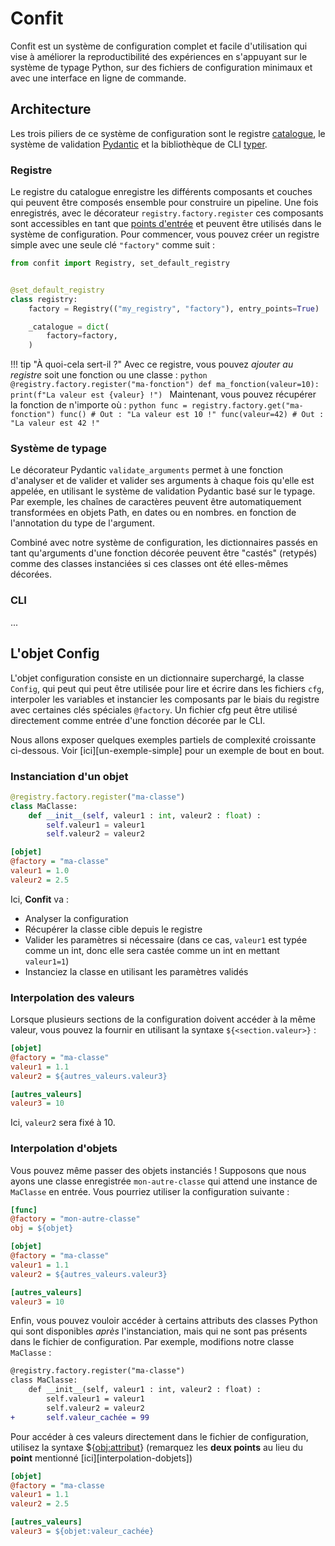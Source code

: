 # Confit

Confit est un système de configuration complet et facile d'utilisation qui vise à améliorer la reproductibilité des expériences en s'appuyant sur le système de typage Python, sur des fichiers de configuration minimaux et avec une interface en ligne de commande.

## Architecture

Les trois piliers de ce système de configuration sont le registre [catalogue](https://github.com/explosion/catalogue),
le système de validation [Pydantic](https://github.com/pydantic/pydantic) et la bibliothèque de CLI [typer](https://github.com/tiangolo/typer).

### Registre

Le registre du catalogue enregistre les différents composants et couches qui peuvent être composés ensemble pour construire un pipeline. Une fois enregistrés, avec le décorateur `registry.factory.register` ces composants sont accessibles en tant que [points d'entrée](https://packaging.python.org/en/latest/specifications/entry-points/#entry-points-specification) et peuvent être utilisés dans le système de configuration.
Pour commencer, vous pouvez créer un registre simple avec une seule clé `"factory"` comme suit :

```python
from confit import Registry, set_default_registry


@set_default_registry
class registry:
    factory = Registry(("my_registry", "factory"), entry_points=True)

    _catalogue = dict(
        factory=factory,
    )
```

!!! tip "À quoi-cela sert-il ?"
    Avec ce registre, vous pouvez *ajouter au registre* soit une fonction ou une classe :
    ```python
    @registry.factory.register("ma-fonction")
    def ma_fonction(valeur=10):
        print(f"La valeur est {valeur} !")
    ```
    Maintenant, vous pouvez récupérer la fonction de n'importe où :
    ```python
    func = registry.factory.get("ma-fonction")
    func()
    # Out : "La valeur est 10 !"
    func(valeur=42)
    # Out : "La valeur est 42 !"
    ```

### Système de typage

Le décorateur Pydantic `validate_arguments` permet à une fonction d'analyser et de valider et valider ses arguments à chaque fois qu'elle est appelée, en utilisant le système de validation Pydantic basé sur le typage.
Par exemple, les chaînes de caractères peuvent être automatiquement transformées en objets Path, en dates ou en nombres.
en fonction de l'annotation du type de l'argument.

Combiné avec notre système de configuration, les dictionnaires passés en tant qu'arguments d'une fonction décorée peuvent être "castés" (retypés) comme des classes instanciées si ces classes ont été elles-mêmes décorées.

### CLI

...

## L'objet Config

L'objet configuration consiste en un dictionnaire superchargé, la classe `Config`, qui peut qui peut être utilisée pour lire et écrire dans les fichiers `cfg`, interpoler les variables et instancier les composants par le biais du registre avec certaines clés spéciales `@factory`. Un fichier cfg peut être utilisé directement comme entrée d'une fonction décorée par le CLI.

Nous allons exposer quelques exemples partiels de complexité croissante ci-dessous. Voir [ici][un-exemple-simple] pour un exemple de bout en bout.

### Instanciation d'un objet

```python title="script.py"
@registry.factory.register("ma-classe")
class MaClasse:
    def __init__(self, valeur1 : int, valeur2 : float) :
        self.valeur1 = valeur1
        self.valeur2 = valeur2
```

```ini title="config.cfg"
[objet]
@factory = "ma-classe"
valeur1 = 1.0
valeur2 = 2.5
```

Ici, **Confit** va :

- Analyser la configuration
- Récupérer la classe cible depuis le registre
- Valider les paramètres si nécessaire (dans ce cas, `valeur1` est typée comme un int, donc elle sera castée comme un int en mettant `valeur1=1`)
- Instanciez la classe en utilisant les paramètres validés

### Interpolation des valeurs

Lorsque plusieurs sections de la configuration doivent accéder à la même valeur, vous pouvez la fournir en utilisant la syntaxe `${<section.valeur>}` :

```ini title="config.cfg"
[objet]
@factory = "ma-classe"
valeur1 = 1.1
valeur2 = ${autres_valeurs.valeur3}

[autres_valeurs]
valeur3 = 10
```

Ici, `valeur2` sera fixé à 10.

### Interpolation d'objets

Vous pouvez même passer des objets instanciés ! Supposons que nous ayons une classe enregistrée `mon-autre-classe` qui attend une instance de `MaClasse` en entrée. Vous pourriez utiliser la configuration suivante :

```ini title="config.cfg"
[func]
@factory = "mon-autre-classe"
obj = ${objet}

[objet]
@factory = "ma-classe"
valeur1 = 1.1
valeur2 = ${autres_valeurs.valeur3}

[autres_valeurs]
valeur3 = 10
```

Enfin, vous pouvez vouloir accéder à certains attributs des classes Python qui sont disponibles *après* l'instanciation, mais qui ne sont pas présents dans le fichier de configuration. Par exemple, modifions notre classe `MaClasse` :


```diff title="script.py"
@registry.factory.register("ma-classe")
class MaClasse:
    def __init__(self, valeur1 : int, valeur2 : float) :
        self.valeur1 = valeur1
        self.valeur2 = valeur2
+       self.valeur_cachée = 99
```

Pour accéder à ces valeurs directement dans le fichier de configuration, utilisez la syntaxe ${<obj:attribut>} (remarquez les **deux points** au lieu du **point** mentionné [ici][interpolation-dobjets])


```ini title="config.cfg"
[objet]
@factory = "ma-classe
valeur1 = 1.1
valeur2 = 2.5

[autres_valeurs]
valeur3 = ${objet:valeur_cachée}
```
